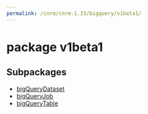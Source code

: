 ```yaml
---
permalink: /cnrm/cnrm-1.33/bigquery/v1beta1/
---
```


# package v1beta1



## Subpackages

* [bigQueryDataset](bigquery-v1beta1-bigQueryDataset.md)
* [bigQueryJob](bigquery-v1beta1-bigQueryJob.md)
* [bigQueryTable](bigquery-v1beta1-bigQueryTable.md)
